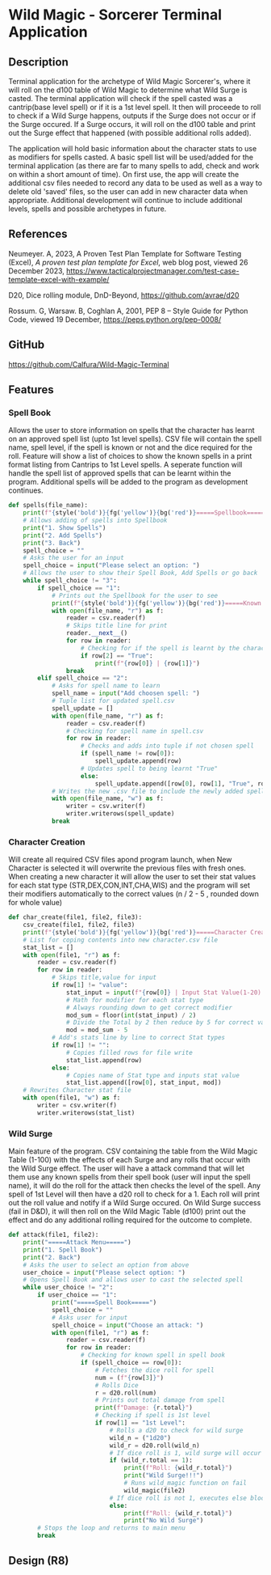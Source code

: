 # Wild Magic - Sorcerer Terminal Application

## Description

Terminal application for the archetype of Wild Magic Sorcerer's, where it will roll on the d100 table of Wild Magic to determine what Wild Surge is casted. The terminal application will check if the spell casted was a cantrip(base level spell) or if it is a 1st level spell. It then will proceede to roll to check if a Wild Surge happens, outputs if the Surge does not occur or if the Surge occured. If a Surge occurs, it will roll on the d100 table and print out the Surge effect that happened (with possible additional rolls added).

The application will hold basic information about the character stats to use as modifiers for spells casted. A basic spell list will be used/added for the terminal application (as there are far to many spells to add, check and work on within a short amount of time). On first use, the app will create the additional csv files needed to record any data to be used as well as a way to delete old 'saved' files, so the user can add in new character data when appropriate. Additional development will continue to include additional levels, spells and possible archetypes in future.

## References

Neumeyer. A, 2023, A Proven Test Plan Template for Software Testing (Excel), _A proven test plan template for Excel_, web blog post, viewed 26 December 2023, https://www.tacticalprojectmanager.com/test-case-template-excel-with-example/

D20, Dice rolling module, DnD-Beyond, https://github.com/avrae/d20

Rossum. G, Warsaw. B, Coghlan A, 2001, PEP 8 – Style Guide for Python Code, viewed 19 December, https://peps.python.org/pep-0008/

## GitHub

https://github.com/Calfura/Wild-Magic-Terminal

## Features

### Spell Book

Allows the user to store information on spells that the character has learnt on an approved spell list (upto 1st level spells). CSV file will contain the spell name, spell level, if the spell is known or not and the dice required for the roll. Feature will show a list of choices to show the known spells in a print format listing from Cantrips to 1st Level spells. A seperate function will handle the spell list of approved spells that can be learnt within the program. Additional spells will be added to the program as development continues.

```py
def spells(file_name):
    print(f"{style('bold')}{fg('yellow')}{bg('red')}=====Spellbook====={attr('reset')}")
    # Allows adding of spells into Spellbook
    print("1. Show Spells")
    print("2. Add Spells")
    print("3. Back")
    spell_choice = ""
    # Asks the user for an input
    spell_choice = input("Please select an option: ")
    # Allows the user to show their Spell Book, Add Spells or go back
    while spell_choice != "3":
        if spell_choice == "1":
            # Prints out the Spellbook for the user to see
            print(f"{style('bold')}{fg('yellow')}{bg('red')}=====Known Spells====={attr('reset')}\n")
            with open(file_name, "r") as f:
                reader = csv.reader(f)
                # Skips title line for print
                reader.__next__()
                for row in reader:
                    # Checking for if the spell is learnt by the character or not
                    if row[2] == "True":
                        print(f"{row[0]} | {row[1]}")
                break
        elif spell_choice == "2":
            # Asks for spell name to learn
            spell_name = input("Add choosen spell: ")
            # Tuple list for updated spell.csv
            spell_update = []
            with open(file_name, "r") as f:
                reader = csv.reader(f)
                # Checking for spell name in spell.csv
                for row in reader:
                    # Checks and adds into tuple if not chosen spell
                    if (spell_name != row[0]):
                        spell_update.append(row)
                    # Updates spell to being learnt "True"
                    else:
                        spell_update.append([row[0], row[1], "True", row[3]])
            # Writes the new .csv file to include the newly added spell
            with open(file_name, "w") as f:
                writer = csv.writer(f)
                writer.writerows(spell_update)
            break
```

### Character Creation

Will create all required CSV files apond program launch, when New Character is selected it will overwrite the previous files with fresh ones. When creating a new character it will allow the user to set their stat values for each stat type (STR,DEX,CON,INT,CHA,WIS) and the program will set their modifiers automatically to the correct values (n / 2 - 5 , rounded down for whole value)

```py
def char_create(file1, file2, file3):
    csv_create(file1, file2, file3)
    print(f"{style('bold')}{fg('yellow')}{bg('red')}=====Character Creation====={attr('reset')}")
    # List for coping contents into new character.csv file
    stat_list = []
    with open(file1, "r") as f:
        reader = csv.reader(f)
        for row in reader:
            # Skips title,value for input
            if row[1] != "value":
                stat_input = input(f"{row[0]} | Input Stat Value(1-20): ")
                # Math for modifier for each stat type
                # Always rounding down to get correct modifier
                mod_sum = floor(int(stat_input) / 2)
                # Divide the Total by 2 then reduce by 5 for correct value
                mod = mod_sum - 5
            # Add's stats line by line to correct Stat types
            if row[1] != "":
                # Copies filled rows for file write
                stat_list.append(row)
            else:
                # Copies name of Stat type and inputs stat value
                stat_list.append([row[0], stat_input, mod])
    # Rewrites Character stat file
    with open(file1, "w") as f:
        writer = csv.writer(f)
        writer.writerows(stat_list)
```

### Wild Surge

Main feature of the program. CSV containing the table from the Wild Magic Table (1-100) with the effects of each Surge and any rolls that occur with the Wild Surge effect. The user will have a attack command that will let them use any known spells from their spell book (user will input the spell name), it will do the roll for the attack then checks the level of the spell. Any spell of 1st Level will then have a d20 roll to check for a 1. Each roll will print out the roll value and notify if a Wild Surge occured. On Wild Surge success (fail in D&D), it will then roll on the Wild Magic Table (d100) print out the effect and do any additional rolling required for the outcome to complete.

```py
def attack(file1, file2):
    print("=====Attack Menu=====")
    print("1. Spell Book")
    print("2. Back")
    # Asks the user to select an option from above
    user_choice = input("Please select option: ")
    # Opens Spell Book and allows user to cast the selected spell
    while user_choice != "2":
        if user_choice == "1":        
            print("=====Spell Book=====")
            spell_choice = ""
            # Asks user for input
            spell_choice = input("Choose an attack: ")
            with open(file1, "r") as f:
                reader = csv.reader(f)
                for row in reader:
                    # Checking for known spell in spell book
                    if (spell_choice == row[0]):
                        # Fetches the dice roll for spell
                        num = (f"{row[3]}")
                        # Rolls Dice
                        r = d20.roll(num)
                        # Prints out total damage from spell
                        print(f"Damage: {r.total}")
                        # Checking if spell is 1st level
                        if row[1] == "1st Level":
                            # Rolls a d20 to check for wild surge
                            wild_n = ("1d20")
                            wild_r = d20.roll(wild_n)
                            # If dice roll is 1, wild surge will occur
                            if (wild_r.total == 1):
                                print(f"Roll: {wild_r.total}")   
                                print("Wild Surge!!!")
                                # Runs wild_magic function on fail
                                wild_magic(file2)
                            # If dice roll is not 1, executes else block
                            else:
                                print(f"Roll: {wild_r.total}")
                                print("No Wild Surge")
        # Stops the loop and returns to main menu
        break
```

## Design (R8)

